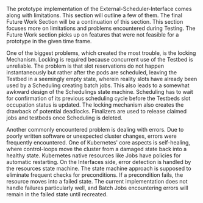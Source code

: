 The prototype implementation of the External-Scheduler-Interface comes along with limitations. This section will outline a few of them. The final Future Work Section will be a continuation of this section.
This section focuses more on limitations and problems encountered during Testing. The Future Work section picks up on features that were not feasible for a prototype in the given time frame.

One of the biggest problems, which created the most trouble, is the locking Mechanism. Locking is required because concurrent use of the Testbed is unreliable. The problem is that slot reservations do not happen instantaneously but rather after the pods are scheduled, leaving the Testbed in a seemingly empty state, wherein reality slots have already been used by a Scheduling creating batch jobs. This also leads to a somewhat awkward design of the Schedulings state machine. Scheduling has to wait for confirmation of its previous scheduling cycle before the Testbeds slot occupation status is updated. The locking mechanism also creates the drawback of potential deadlocks. Finalizers are used to release claimed jobs and testbeds once Scheduling is deleted.

Another commonly encountered problem is dealing with errors. Due to poorly written software or unexpected cluster changes, errors were frequently encountered. One of Kubernetes' core aspects is self-healing, where control-loops move the cluster from a damaged state back into a healthy state. Kubernetes native resources like Jobs have policies for automatic restarting. 
On the Interfaces side, error detection is handled by the resources state machine. The state machine approach is supposed to eliminate frequent checks for preconditions. If a precondition fails, the resource moves into a failed state. The current implementation does not handle failures particularly well, and Batch Jobs encountering errors will remain in the failed state until recreated.  
